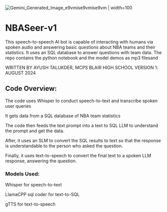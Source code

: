 ![Gemini_Generated_Image_e9vmise9vmise9vm](https://github.com/user-attachments/assets/206edd7d-e948-4b3f-a6d0-c23651518f4b) | width=100

# NBASeer-v1
This speech-to-speech AI bot is capable of interacting with humans via spoken audio and answering basic questions about NBA teams and their statistics. It uses an SQL database to answer questions with team data. The repo contains the python notebook and the model demos as mp3 filesand
 
WRITTEN BY AYUSH TALUKDER, MCPS BLAIR HIGH SCHOOL
VERSION 1: AUGUST 2024
## Code Overview:
The code uses Whisper to conduct speech-to-text and transcribe spoken user queries

It gets data from a SQL database of NBA team statistics

The code then feeds the text prompt into a text to SQL LLM to understand the prompt and get the data.

After, it uses an SLM to convert the SQL results to text so that the response is understandable to the person who asked the question.

Finally, it uses text-to-speech to convert the final text to a spoken LLM response, answering the question.


### Models Used:
Whisper for speech-to-text

LlamaCPP sql coder for text-to-SQL

gTTS for text-to-speech
